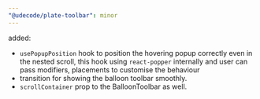 ```yaml
---
"@udecode/plate-toolbar": minor
---
```


added: 
  - `usePopupPosition` hook to position the hovering popup correctly even in the nested scroll, this hook using `react-popper` internally and user can pass modifiers, placements to customise the behaviour
  - transition for showing the balloon toolbar smoothly. 
  - `scrollContainer` prop to the BalloonToolbar as well.

